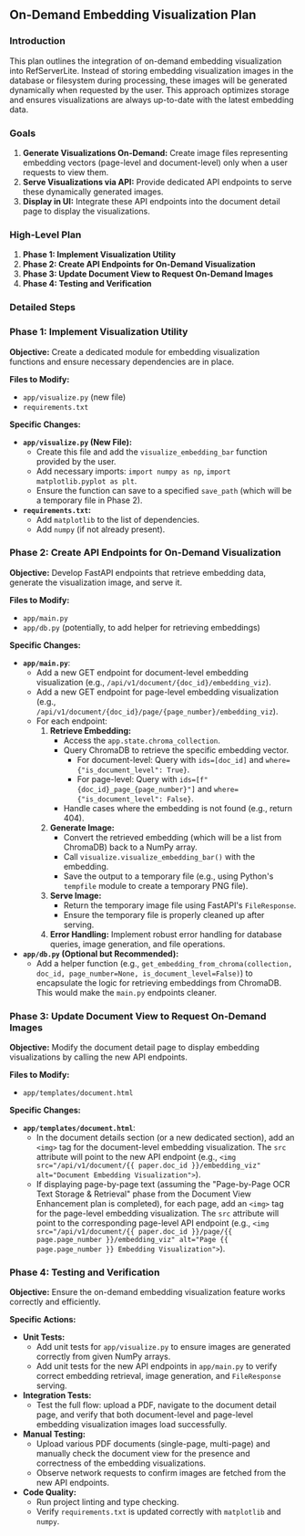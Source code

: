 ## On-Demand Embedding Visualization Plan

### Introduction

This plan outlines the integration of on-demand embedding visualization into RefServerLite. Instead of storing embedding visualization images in the database or filesystem during processing, these images will be generated dynamically when requested by the user. This approach optimizes storage and ensures visualizations are always up-to-date with the latest embedding data.

### Goals

1.  **Generate Visualizations On-Demand:** Create image files representing embedding vectors (page-level and document-level) only when a user requests to view them.
2.  **Serve Visualizations via API:** Provide dedicated API endpoints to serve these dynamically generated images.
3.  **Display in UI:** Integrate these API endpoints into the document detail page to display the visualizations.

### High-Level Plan

1.  **Phase 1: Implement Visualization Utility**
2.  **Phase 2: Create API Endpoints for On-Demand Visualization**
3.  **Phase 3: Update Document View to Request On-Demand Images**
4.  **Phase 4: Testing and Verification**

### Detailed Steps

### Phase 1: Implement Visualization Utility

**Objective:** Create a dedicated module for embedding visualization functions and ensure necessary dependencies are in place.

**Files to Modify:**
*   `app/visualize.py` (new file)
*   `requirements.txt`

**Specific Changes:**

*   **`app/visualize.py` (New File):**
    *   Create this file and add the `visualize_embedding_bar` function provided by the user.
    *   Add necessary imports: `import numpy as np`, `import matplotlib.pyplot as plt`.
    *   Ensure the function can save to a specified `save_path` (which will be a temporary file in Phase 2).
*   **`requirements.txt`:**
    *   Add `matplotlib` to the list of dependencies.
    *   Add `numpy` (if not already present).

### Phase 2: Create API Endpoints for On-Demand Visualization

**Objective:** Develop FastAPI endpoints that retrieve embedding data, generate the visualization image, and serve it.

**Files to Modify:**
*   `app/main.py`
*   `app/db.py` (potentially, to add helper for retrieving embeddings)

**Specific Changes:**

*   **`app/main.py`**:
    *   Add a new GET endpoint for document-level embedding visualization (e.g., `/api/v1/document/{doc_id}/embedding_viz`).
    *   Add a new GET endpoint for page-level embedding visualization (e.g., `/api/v1/document/{doc_id}/page/{page_number}/embedding_viz`).
    *   For each endpoint:
        1.  **Retrieve Embedding:**
            *   Access the `app.state.chroma_collection`.
            *   Query ChromaDB to retrieve the specific embedding vector.
                *   For document-level: Query with `ids=[doc_id]` and `where={"is_document_level": True}`.
                *   For page-level: Query with `ids=[f"{doc_id}_page_{page_number}"]` and `where={"is_document_level": False}`.
            *   Handle cases where the embedding is not found (e.g., return 404).
        2.  **Generate Image:**
            *   Convert the retrieved embedding (which will be a list from ChromaDB) back to a NumPy array.
            *   Call `visualize.visualize_embedding_bar()` with the embedding.
            *   Save the output to a temporary file (e.g., using Python's `tempfile` module to create a temporary PNG file).
        3.  **Serve Image:**
            *   Return the temporary image file using FastAPI's `FileResponse`.
            *   Ensure the temporary file is properly cleaned up after serving.
        4.  **Error Handling:** Implement robust error handling for database queries, image generation, and file operations.
*   **`app/db.py` (Optional but Recommended):**
    *   Add a helper function (e.g., `get_embedding_from_chroma(collection, doc_id, page_number=None, is_document_level=False)`) to encapsulate the logic for retrieving embeddings from ChromaDB. This would make the `main.py` endpoints cleaner.

### Phase 3: Update Document View to Request On-Demand Images

**Objective:** Modify the document detail page to display embedding visualizations by calling the new API endpoints.

**Files to Modify:**
*   `app/templates/document.html`

**Specific Changes:**

*   **`app/templates/document.html`**:
    *   In the document details section (or a new dedicated section), add an `<img>` tag for the document-level embedding visualization. The `src` attribute will point to the new API endpoint (e.g., `<img src="/api/v1/document/{{ paper.doc_id }}/embedding_viz" alt="Document Embedding Visualization">`).
    *   If displaying page-by-page text (assuming the "Page-by-Page OCR Text Storage & Retrieval" phase from the Document View Enhancement plan is completed), for each page, add an `<img>` tag for the page-level embedding visualization. The `src` attribute will point to the corresponding page-level API endpoint (e.g., `<img src="/api/v1/document/{{ paper.doc_id }}/page/{{ page.page_number }}/embedding_viz" alt="Page {{ page.page_number }} Embedding Visualization">`).

### Phase 4: Testing and Verification

**Objective:** Ensure the on-demand embedding visualization feature works correctly and efficiently.

**Specific Actions:**

*   **Unit Tests:**
    *   Add unit tests for `app/visualize.py` to ensure images are generated correctly from given NumPy arrays.
    *   Add unit tests for the new API endpoints in `app/main.py` to verify correct embedding retrieval, image generation, and `FileResponse` serving.
*   **Integration Tests:**
    *   Test the full flow: upload a PDF, navigate to the document detail page, and verify that both document-level and page-level embedding visualization images load successfully.
*   **Manual Testing:**
    *   Upload various PDF documents (single-page, multi-page) and manually check the document view for the presence and correctness of the embedding visualizations.
    *   Observe network requests to confirm images are fetched from the new API endpoints.
*   **Code Quality:**
    *   Run project linting and type checking.
    *   Verify `requirements.txt` is updated correctly with `matplotlib` and `numpy`.